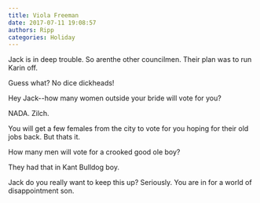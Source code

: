 ```yaml
---
title: Viola Freeman
date: 2017-07-11 19:08:57
authors: Ripp
categories: Holiday
---
```


 Jack is in deep trouble. So arenthe other councilmen. Their plan was to run Karin off. 

Guess what? No dice dickheads!

Hey Jack--how many women outside your bride will vote for you?

NADA. Zilch.

You will get a few females from the city to vote for you hoping for their old jobs back. But thats it.

How many men will vote for a crooked good ole boy? 

They had that in Kant Bulldog boy.

Jack do you really want to keep this up? Seriously. You are in for a world of disappointment son.